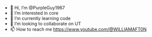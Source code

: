 - 👋 Hi, I’m @PurpleGuy1967
- 👀 I’m interested in core
- 🌱 I’m currently learning code
- 💞️ I’m looking to collaborate on UT
- 📫 How to reach me https://www.youtube.com/@WlLLlAMAFT0N

<!---
PurpleGuy1967/PurpleGuy1967 is a ✨ special ✨ repository because its `README.md` (this file) appears on your GitHub profile.
You can click the Preview link to take a look at your changes.
--->

